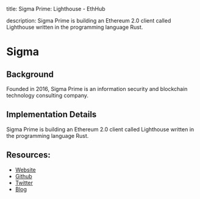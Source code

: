 title: Sigma Prime: Lighthouse - EthHub

description: Sigma Prime is building an Ethereum 2.0 client called Lighthouse written in the programming language Rust.

# Sigma

## Background

Founded in 2016, Sigma Prime is an information security and blockchain technology consulting company.

## Implementation Details

Sigma Prime is building an Ethereum 2.0 client called Lighthouse written in the programming language Rust.

## Resources:

* [Website](https://sigmaprime.io/)
* [Github](https://github.com/sigp/lighthouse)
* [Twitter](https://twitter.com/sigp_io)
* [Blog](https://blog.sigmaprime.io/)

